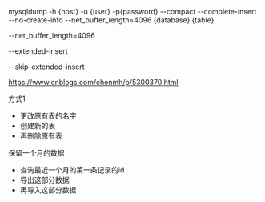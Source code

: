 mysqldump -h {host} -u {user} -p{password} --compact --complete-insert --no-create-info --net_buffer_length=4096 {database} {table} 

--net_buffer_length=4096

--extended-insert

--skip-extended-insert





https://www.cnblogs.com/chenmh/p/5300370.html



方式1
- 更改原有表的名字
- 创建新的表
- 再删除原有表


保留一个月的数据
- 查询最近一个月的第一条记录的id
- 导出这部分数据
- 再导入这部分数据


